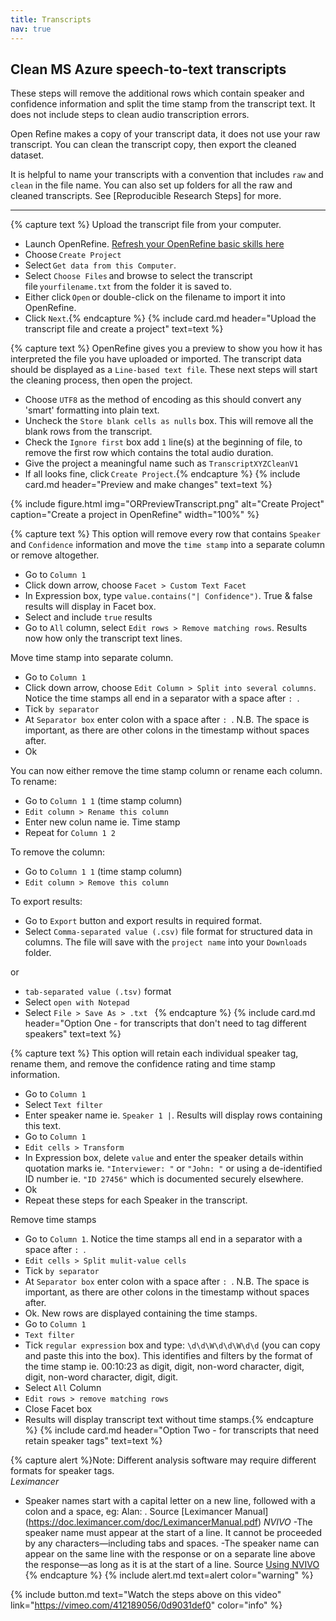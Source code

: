 ```yaml
---
title: Transcripts
nav: true
---
```

## Clean MS Azure speech-to-text transcripts

These steps will remove the additional rows which contain speaker and confidence information and split the time stamp from the transcript text.  It does not include steps to clean audio transcription errors.

Open Refine makes a copy of your transcript data, it does not use your raw transcript.  You can clean the transcript copy, then export the cleaned dataset.  

It is helpful to name your transcripts with a convention that includes `raw` and `clean` in the file name.  You can also set up folders for all the raw and cleaned transcripts. See [Reproducible Research Steps] for more.

-----

{% capture text %}
Upload the transcript file from your computer.
- Launch OpenRefine. [Refresh your OpenRefine basic skills here](https://griffithunilibrary.github.io/intro-data-wrangle/.html)
- Choose `Create Project`
- Select `Get data from this Computer`.
- Select `Choose Files` and browse to select the transcript file `yourfilename.txt` from the folder it is saved to.
- Either click `Open` or double-click on the filename to import it into OpenRefine.
- Click `Next`.{% endcapture %}
{% include card.md header="Upload the transcript file and create a project" text=text %}

{% capture text %}
OpenRefine gives you a preview to show you how it has interpreted the file you have uploaded or imported. 
The transcript data should be displayed as a `Line-based text file`. 
These next steps will start the cleaning process, then open the project.
- Choose `UTF8` as the method of encoding as this should convert any 'smart' formatting into plain text.
- Uncheck the `Store blank cells as nulls` box.  This will remove all the blank rows from the transcript.
- Check the `Ignore first` box add `1` line(s) at the beginning of file, to remove the first row which contains the total audio duration.
- Give the project a meaningful name such as `TranscriptXYZCleanV1`
- If all looks fine, click `Create Project`.{% endcapture %}
{% include card.md header="Preview and make changes" text=text %}

{% include figure.html img="ORPreviewTranscript.png" alt="Create Project" caption="Create a project in OpenRefine" width="100%" %}

{% capture text %}
This option will remove every row that contains `Speaker` and `Confidence` information and move the `time stamp` into a separate column or remove altogether.
- Go to `Column 1`
- Click down arrow, choose `Facet > Custom Text Facet`
- In Expression box, type `value.contains("| Confidence")`.  True & false results will display in Facet box.
- Select and include `true` results
- Go to `All` column, select `Edit rows > Remove matching rows`. Results now how only the transcript text lines. 

Move time stamp into separate column.
- Go to `Column 1`
- Click down arrow, choose `Edit Column > Split into several columns`. Notice the time stamps all end in a separator with a space after `: `.
- Tick  `by separator` 
- At `Separator box` enter colon with a space after `: `.  N.B. The space is important, as there are other colons in the timestamp without spaces after. 
- Ok

You can now either remove the time stamp column or rename each column. 
To rename:
- Go to `Column 1 1` (time stamp column)
- `Edit column > Rename this column`
- Enter new colun name ie. Time stamp
- Repeat for `Column 1 2`

To remove the column:
- Go to `Column 1 1` (time stamp column)
- `Edit column > Remove this column`

To export results:
- Go to `Export` button and export results in required format.  
- Select `Comma-separated value (.csv)` file format for structured data in columns. The file will save with the `project name` into your `Downloads` folder.

or
- `tab-separated value (.tsv)` format
- Select  `open with Notepad` 
- Select  `File > Save As > .txt ` {% endcapture %}
{% include card.md header="Option One - for transcripts that don't need to tag different speakers" text=text %}

{% capture text %}
This option will retain each individual speaker tag, rename them, and remove the confidence rating and time stamp information.
- Go to `Column 1` 
- Select `Text filter`
- Enter speaker name ie. `Speaker 1 |`. Results will display rows containing this text.
- Go to `Column 1` 
- `Edit cells > Transform`
- In Expression box, delete `value` and enter the speaker details within quotation marks ie. `"Interviewer: "` or `"John: "` or using a de-identified ID number ie. `"ID 27456"` which is documented securely elsewhere.
- Ok
- Repeat these steps for each Speaker in the transcript.

Remove time stamps
- Go to `Column 1`. Notice the time stamps all end in a separator with a space after `: `.
- `Edit cells > Split mulit-value cells`
- Tick  `by separator` 
- At `Separator box` enter colon with a space after `: `.  N.B. The space is important, as there are other colons in the timestamp without spaces after. 
- Ok. New rows are displayed containing the time stamps.
- Go to `Column 1`
- `Text filter` 
- Tick `regular expression` box and type: `\d\d\W\d\d\W\d\d` (you can copy and paste this into the box). This identifies and filters by the format of the time stamp ie. 00:10:23 as digit, digit, non-word character, digit, digit, non-word character, digit, digit. 
- Select `All` Column
- `Edit rows > remove matching rows` 
- Close Facet box
- Results will display transcript text without time stamps.{% endcapture %}
{% include card.md header="Option Two - for transcripts that need retain speaker tags" text=text %}

{% capture alert %}Note: Different analysis software may require different formats for speaker tags.  
*Leximancer*
- Speaker names start with a capital letter on a new line, followed with a colon and a space, eg: Alan: . Source [Leximancer Manual] (https://doc.leximancer.com/doc/LeximancerManual.pdf)
*NVIVO*
-The speaker name must appear at the start of a line. It cannot be proceeded by any characters—including tabs and spaces.
-The speaker name can appear on the same line with the response or on a separate line above the response—as long as it is at the start of a line. Source [Using NVIVO](https://help-nv.qsrinternational.com/12/win/v12.1.99-d3ea61/Content/coding/automatic-coding-documents.htm)
{% endcapture %}
{% include alert.md text=alert color="warning" %}

{% include button.md text="Watch the steps above on this video" link="https://vimeo.com/412189056/0d9031def0" color="info" %}
